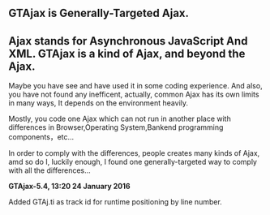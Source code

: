 GTAjax is Generally-Targeted Ajax. 
----
**Ajax stands for Asynchronous JavaScript And XML.** 
GTAjax is a kind of Ajax, and beyond the Ajax. 
----
Maybe you have see and have used it in some coding experience. And also, you have not found any inefficent, actually, common Ajax has its own limits in many ways, It depends on the environment heavily. 

Mostly, you code one Ajax which can not run in another place with differences in Browser,Operating System,Bankend programming components，etc... 

In order to comply with the differences, people creates many kinds of Ajax, amd so do I, luckily enough, I found one generally-targeted way to comply with all the differences...

**GTAjax-5.4, 13:20 24 January 2016**

Added GTAj.ti as track id for runtime positioning by line number.
